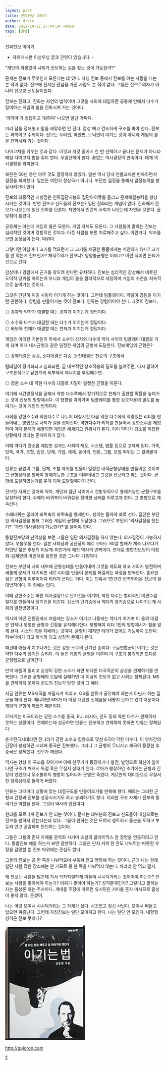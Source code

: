 ```yaml
---
layout: post
title: 진짜진보 이야기
author: drkim
date: 2012-10-21 17:44:24 +0900
tags: [컬럼]
---
```

진짜진보 이야기


- 자유게시판 이상우님 글과 관련이 있습니다. -


“개인의 희생없이 사회가 진보하는 길을 찾는 것이 가능한가?”


문제는 진보가 무엇인지 모른다는 데 있다. 자칭 진보 중에서 진보를 아는 사람을 나는 본 적이 없다. 진보에 진지한 관심을 가진 사람도 본 적이 없다. 그들은 진보주의자가 아니라 진보교 신도들이었다.


진보는 진화고, 진화는 자연의 법칙이며 그것을 사회에 대입하면 공동체 안에서 다수가 참여하는 게임의 룰을 진화시켜 가는 것이다.


‘의하여’가 정답이고 ‘위하여’ 나오면 일단 가짜다.


미리 답을 정해놓고 말을 짜맞추면 안 된다. 감상 빼고 건조하게 구조를 봐야 한다. 진보는 과학이고 수학이다. 진보는 우리편, 착한편, 도덕편이 이기는 것이 아니라 게임의 룰을 진화시켜 가는 것이다.


다마고치를 키우는 것과 같다. 이것과 저것 중에서 한 번 선택하고 끝나는 문제가 아니라 매일 다마고치 밥을 줘야 한다. 우일신해야 한다. 끝없는 의사결정의 연속이다. 대개 의사결정을 회피한다.


북한은 50년 동안 아무 것도 결정하지 않았다. 일본 역시 당내 인물교체만 반복하면서 결정을 회피했다. 일본은 여전히 정상국가 아니다. 부단한 결정을 통해서 결정능력을 향상시켜가야 한다.


진보의 최종적인 지향점은 인류집단지능의 집단아이큐를 올리고 문제해결능력을 향상시키는 것이다. 반면 진보교 신도들의 진보는? 일단 진화라는 개념이 없다. 진화에서 진보가 나오는데 일단 진화를 모른다. 자연에서 인간의 사회가 나오는데 자연을 모른다. 출발점이 틀렸다.


공동체는 아는데 게임의 룰은 모른다. 게임 자체도 모른다. 그 사람들이 말하는 진보는 심리적인 것이며 경험적인 것이다. 아픈 사람을 보면 치료해주고 싶다. 이런거다. 약자를 보면 동정심이 든다. 따위다.


그렇다면 아침마다 고기를 먹으면서 그 고기를 제공한 동물에게는 미안하지 않나? 고기를 안 먹는게 진보인가? 채식주의가 진보냐? 영양불균형은 어쩌고? 이런 식이면 논의가 산으로 간다.


감상이나 경험에서 근거를 찾으려 한다면 유치하다. 진보는 심리적인 감상에서 비롯된 도덕적 당위를 따르는게 아니라 게임의 룰을 합리적으로 세팅하여 게임의 수준을 지속적으로 높여가는 것이다.


그것은 간단히 이길 사람이 이기게 하는 것이다. 그런데 팀플레이다. 약팀이 강팀을 이기면 곤란하다. 강팀을 만들어가는 것이 진보다. 인류는 강팀이어야 한다. 그것이 진보다.


◎ 강자와 약자가 대결할 때는 강자가 이기는게 정답이다.

  
◎ 소수와 다수가 대결할 때는 다수가 이기는게 정답이다.  
◎ 바보와 천재가 대결할 때는 천재가 이기는게 정답이다.


게임은 이러한 기본원칙 하에서 소수의 강자와 다수의 약자 사이의 팀플레이 대결로 가게 되며 이때 내시균형과 같은 일정한 게임의 균형에 도달한다. 진보게임의 균형은?


◎ 강약대결은 강승, 소다대결은 다승, 둔천대결은 천승의 구조에서

팀대결이 장기화되고 심화되면, 곧 내부적인 상호작용의 밀도를 높여주면, 다시 말하여 구조론적으로 닫힌계의 외부에서 에너지를 투입해주면..


◎ 강한 소수 대 약한 다수의 대결로 치달아 일정한 균형을 이룬다.


여기에 시간방정식을 곱해서 약한 다수쪽에서 장기적으로 천재가 출현할 확률을 높여가는 것이 진보의 방향제시다. 이 방향을 따라가며 팀플레이를 통한 상호작용의 밀도를 높여가는 것이 게임의 법칙이다.


사회를 강한소수와 약한다수로 나누어 대칭시킨 다음 약한 다수에서 역량있는 리더를 만들어내는 방법으로 사회가 길을 잡아간다. 약한다수가 리더를 만들어서 강한소수를 제압하며 이때 문제가 해결되면 게임은 해체되고 원위치가 된다. 이미 약다가 강소를 제압한 상황에서 리더는 존재이유가 없다.


이때 약다가 강소를 제압한 성과는 사회의 제도, 시스템, 법률 등으로 고착화 된다. 가족, 민족, 국가, 조합, 집단, 단체, 기업, 체제, 동아리, 언론, 그룹, 모임 따위는 그 결과물이다.


인류는 끝없이 그룹, 단체, 조합 따위를 만들어 일정한 내적균형상태를 만들어온 것이며 그 균형상태를 통하여 통제가능한 구조를 이루어내고 그것을 진보라고 하는 것이다. 균형에 도달하였는가를 묻게 되며 도달할때까지 간다.


진보한 사회는 강자와 약자, 개인과 집단 사이에서 전방위적으로 통제가능한 균형구조를 달성하려 한다. 수레의 바퀴축이 바퀴살을 장악한 상태를 이루고자 한다. 그 방향으로 계속간다.


수레바퀴는 굴러야 바퀴축이 바퀴축을 통제한다. 팽이는 돌아야 바로 선다. 집단은 부단한 의사결정을 통해 그러한 게임의 균형에 도달한다. 그러므로 부단히 ‘의사결정을 했는가?’ ‘과연 의사결정이 가능한가?’를 물어야 한다.


통합진보당의 난맥상을 보면 그들은 일단 의사결정을 하지 않는다. 의사결정이 가능하지 않다. 우물쭈물 한다. 일본 사회당과 공산당의 예로 보아도 80살 할배가 계속 나오다가 자민당 젊은 후보의 미남계-미인계에 깨진 역사의 반복이다. 반대로 통합진보당이 이정희-김재연의 미인계로 응전한 것은 그나마 기특하다.


진보는 부단히 사회 내부에 균형상태를 만들어내며 그것을 제도화 하고 사회가 발전하며 새롭게 문제가 제기되면 새로 리더를 만들어 문제를 해결하는 과정을 반복한다. 중요한 점은 균형이 이루어져야 리더가 뜬다는 거다. 이는 인류사 1만년간 반복되어온 진보의 절대법칙이다. 이 외에는 없다.


이때 강한소수는 빠른 의사결정으로 단기전을 이기며, 약한 다수는 합리적인 의견수렴 절차를 만들어서 장기전을 이긴다. 강소의 단기승에서 약다의 장기승으로 나아가는게 사회의 발전방향이다.


역사의 어떤 전환점에서 처음에는 강소가 이기고 나중에는 약다가 이기며 이 둘의 대결은 언제나 팽팽한 균형과 긴장을 유지해야한다. 팽팽해야 리더 1인의 방향제시가 힘을 얻게 된다. 시소의 축을 지배하는 것이다. 균형이 깨지면 리더가 있어도 기능하지 못한다. 허수아비가 되고 화석화 되고 상징적 존재가 된다.


예컨대 애플이 치고나가는 것은 강한 소수의 단기전 승리다. 구글연합군이 이기는 것은 약한 다수의 장기전 승리다. 이 둘은 게임의 균형을 이루며 이 구조가 붕괴되면 또다른 균형점으로 넘어간다.


만약 애플이 밀리고 삼성이 강한 소수가 되면 또다른 다국적군이 삼성을 견제하기를 반복한다. 그러한 균형에의 도달에 실패하면 더 이상의 진보가 없고 사회는 정체된다. MS를 견제하지 못하자 윈도의 진보가 망한 것이 그 예다.


지금 인류는 MS제국을 파멸시켜 버리고, OS를 인류가 공유해야 하는게 아닌가 하는 질문을 해야 한다. 왜냐하면 MS가 더 이상 대단한 신제품을 내놓지 못하고 있기 때문이다. 게임의 균형이 깨졌기 때문이다.


21세기는 미국이라는 강한 소수를 중국, EU, 러시아, 인도 등의 약한 다수가 견제하지 못하는 상황이다. 견제하는데 성공하면 인류는 진보하고 견제하지 못하면 인류는 정체된다.


춘추전국시대라면 진나라가 강한 소수고 합종으로 맞선 6국이 약한 다수다. 이 양자간의 긴장이 팽팽하던 시대에 중국은 진보했다. 그러나 그 균형이 무너지고 제국이 등장한 후 중국은 정체했다. 진보가 깨졌다.


역사는 항상 이 구조를 찾아가며 이때 신무기가 등장하거나 발견, 발명으로 혁신이 일어나면 구조가 깨져서 독점 혹은 무질서 상태가 된다. 로마가 팽창하던 초기에는 균형과 긴장이 있었으나 무소불위의 팽창이 일어나자 문명은 죽었다. 게르만의 대이동으로 무질서한 암흑상태로 돌아가 버렸다.


인류는 그때마다 상황에 맞는 대결구도를 만들어오기를 반복해 왔다. 때로는 그러한 균형과 긴장과 진보를 성공시키기도 하고 붕괴하기도 했다. 이러한 구조 자체가 진보의 동력기관 역할을 한다. 그것이 역사의 엔진이다.


원리를 모르니까 진보가 안 되는 것이다. 문제는 대부분의 진보교 신도들이 내심으로는 진보를 원하지 않는다는데 있다. 그들이 원하는 것은 모여서 성토하고 울분을 토하고 부둥켜 안고 공감하며 한탄하는 것이다.


그들은 그들의 존재 자체를 문학화 시키며 소설의 클라이막스 한 장면을 연출하려고 한다. 통합진보 애들 하는거 보면 알만하다. 그들은 단지 커피 한 잔도 나눠먹는 따뜻한 우정을 갈망할 뿐 진보 따위에는 관심도 없다.


그들의 진보는 콩 한 쪽을 나눠먹으며 부둥켜 안고 행복해 하는 것이다. 근데 나는 원래 일단 사람 많은 장소에는 안 가므로 콩 한 쪽을 나눠먹지 않는다. 차라리 안 먹고 말지.


왜 진보는 사람들 많은데 가서 왁자지껄하게 떠들며 시시덕거리는 것이어야 하는가? 진보는 사람을 좋아해야 하는가? 비위가 좋아야 하는가? 성격문제인가? 그렇다고 말하는 자는 품성론 하는 주사파다. 걔네들 주장에 따르면 유시민은 커피를 혼자 마시므로 품성이 좋지 않다. 웃겼어.


나는 여럿 모여서 시시덕거리는 그 자체가 싫다. 시끄럽고 정신 사납다. 모여서 떠들고 있으면 짜증난다. 그런데 자칭진보는 일단 모이자고 한다. 나는 일단 안 모인다. 내향형 성격은 진보 못하나?























  ![](/files/attach/images/199/290/248/123456.JPG)












  http://gujoron.com


  ∑